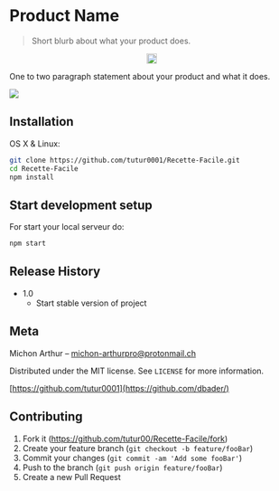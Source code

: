 # Product Name
> Short blurb about what your product does.
<div align="center">
<a href="https://badge.fury.io/js/npm"><img src="https://badge.fury.io/js/npm.svg" alt="npm version" height="18"></a>
</div>

One to two paragraph statement about your product and what it does.

![](header.png)

## Installation

OS X & Linux:

```sh
git clone https://github.com/tutur0001/Recette-Facile.git
cd Recette-Facile
npm install 
```




## Start development setup

For start your local serveur do:

```sh
npm start
```

## Release History

* 1.0
    * Start stable version of project


## Meta

Michon Arthur – michon-arthurpro@protonmail.ch

Distributed under the MIT license. See ``LICENSE`` for more information.

[https://github.com/tutur0001](https://github.com/dbader/)

## Contributing

1. Fork it (<https://github.com/tutur00/Recette-Facile/fork>)
2. Create your feature branch (`git checkout -b feature/fooBar`)
3. Commit your changes (`git commit -am 'Add some fooBar'`)
4. Push to the branch (`git push origin feature/fooBar`)
5. Create a new Pull Request

<!-- Markdown link & img dfn's -->
[npm-image]: https://img.shields.io/npm/v/datadog-metrics.svg?style=flat-square
[npm-url]: https://npmjs.org/package/datadog-metrics
[npm-downloads]: https://img.shields.io/npm/dm/datadog-metrics.svg?style=flat-square
[travis-image]: https://img.shields.io/travis/dbader/node-datadog-metrics/master.svg?style=flat-square
[travis-url]: https://travis-ci.org/dbader/node-datadog-metrics
[wiki]: https://github.com/yourname/yourproject/wiki
<!--stackedit_data:
eyJoaXN0b3J5IjpbMzE1MDE4NjIwLC01NTg0MDMzNjgsLTQzMz
I3NjU5NCwzNDMyMTA4MjAsLTczODI1NjQ0OCwtMTAyMTMyMTM0
MSwxNTM2NzI3OTQwLDEyNDc2MDYyNjIsLTIwODg3NDY2MTIsLT
MzMjQ1NTM2M119
-->